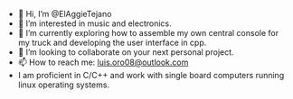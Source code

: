 - 👋 Hi, I’m @ElAggieTejano
- 👀 I’m interested in music and electronics.
- 🌱 I’m currently exploring how to assemble my own central console for my truck and developing the user interface in cpp. 
- 💞️ I’m looking to collaborate on your next personal project.
- 📫 How to reach me: luis.oro08@outlook.com
- I am proficient in C/C++ and work with single board computers running linux operating systems.

<!---
ElAggieTejano/ElAggieTejano is a ✨ special ✨ repository because its `README.md` (this file) appears on your GitHub profile.
You can click the Preview link to take a look at your changes.
--->
